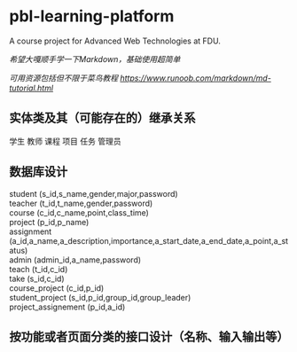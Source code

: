 # pbl-learning-platform
A course project for Advanced Web Technologies at FDU. 

*希望大嘎顺手学一下Markdown，基础使用超简单*

*可用资源包括但不限于菜鸟教程 https://www.runoob.com/markdown/md-tutorial.html*

## 实体类及其（可能存在的）继承关系
学生
教师
课程
项目
任务
管理员


## 数据库设计
student (s_id,s_name,gender,major,password)  
teacher (t_id,t_name,gender,password)  
course (c_id,c_name,point,class_time)  
project (p_id,p_name)  
assignment (a_id,a_name,a_description,importance,a_start_date,a_end_date,a_point,a_status)  
admin (admin_id,a_name,password)  
teach (t_id,c_id)  
take (s_id,c_id)  
course_project (c_id,p_id)  
student_project (s_id,p_id,group_id,group_leader)  
project_assignement (p_id,a_id)  


## 按功能或者页面分类的接口设计（名称、输入输出等）
